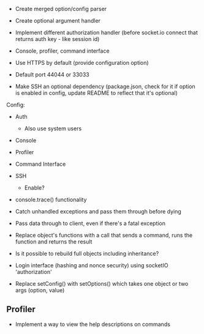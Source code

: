 - Create merged option/config parser
- Create optional argument handler
- Implement different authorization handler (before socket.io connect that returns auth key - like session id)
- Console, profiler, command interface

- Use HTTPS by default (provide configuration option)
- Default port 44044 or 33033
- Make SSH an optional dependency (package.json, check for it if option is enabled in config, update README to reflect that it's optional)

Config:
- Auth
    - Also use system users
- Console
- Profiler
- Command Interface
- SSH
    - Enable?



- console.trace() functionality
- Catch unhandled exceptions and pass them through before dying
- Pass data through to client, even if there's a fatal exception
- Replace object's functions with a call that sends a command, runs the function and returns the result
- Is it possible to rebuild full objects including inheritance?

- Login interface (hashing and nonce security) using socketIO 'authorization'
- Replace setConfig() with setOptions() which takes one object or two args (option, value)

## Profiler

- Implement a way to view the help descriptions on commands